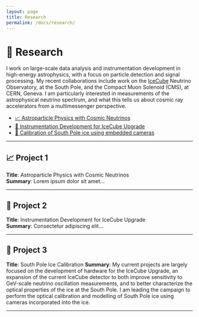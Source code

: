 ```yaml
---
layout: page
title: Research
permalink: /docs/research/
---
```


# 🧪 <span id="research">Research</span>
I work on large-scale data analysis and instrumentation development in high-energy astrophysics, with a focus on particle detection and signal processing. My recent collaborations include work on the [IceCube](https://icecube.wisc.edu/) Neutrino Observatory, at the South Pole, and the Compact Muon Solenoid (CMS), at CERN, Geneva. I am particularly interested in measurements of the astrophysical neutrino spectrum, and what this tells us about cosmic ray accelerators from a multimessenger perspective.

- [📈 Astroparticle Physics with Cosmic Neutrinos](#project-1)
- [📡 Instrumentation Development for IceCube Upgrade](#project-2)
- [🔭 Calibration of South Pole ice using embedded cameras](#project-3)

---

## 📈 Project 1

**Title**: Astroparticle Physics with Cosmic Neutrinos  
**Summary**: Lorem ipsum dolor sit amet...

---

## 📡 Project 2

**Title**: Instrumentation Development for IceCube Upgrade  
**Summary**: Consectetur adipiscing elit...

---

## 🔭 Project 3

**Title**: South Pole Ice Calibration 
**Summary**: 
      My current projects are largely focused on the development of hardware for the IceCube Upgrade, an expansion of the current IceCube detector to both improve sensitivity to GeV-scale neutrino oscillation measurements, and to better characterize the optical properties of the ice at the South Pole. I am leading the campaign to perform the optical calibration and modelling of South Pole ice using cameras incorporated into the ice. 

---